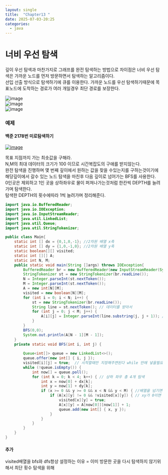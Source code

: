 ```yaml
---
layout: single
title:  "Chapter13 "
date: 2025-07-03-20:25 
categories:
  - java
---
```


# 너비 우선 탐색

깊이 우선 탐색과 마찬가지로 그래프를 완전 탐색하는 방법으로 차이점은 너비 우선 탐색은 가까운 노드를 먼저 방문하면서 탐색하는 알고리즘이다.  
선입 선출 방식으로 탐색하기에 큐를 이용한다. 가까운 노드를 우선 탐색하기때문에 목표노드에 도착하는 경로가 여러 개일경우 최단 경로를 보장한다.  

![image](https://github.com/user-attachments/assets/20a1861b-c8c6-4b18-b747-c39d2bbd47d4)  
![image](https://github.com/user-attachments/assets/1cb312e5-3d9e-4a82-8d43-9e9acfb86d12)  
![image](https://github.com/user-attachments/assets/d8a4bd56-fb68-41bb-902c-0f9ff258c826)  


### 예제  
#### 백준 2178번  미로탐색하기

[![image](https://github.com/user-attachments/assets/25fa4be7-69e0-459a-b361-d6c0fb8463c7)](https://www.acmicpc.net/problem/2178)  

목표 지점까지 가는 최솟값을 구해라.  
N,M의 최대 데이터의 크기가 100 이므로 시간복잡도의 구애를 받지않는다.  
완전 탐색을 진행하며 몇 번째 깊이에서 원하는 값을 찾을 수있는지를 구하는것이기에    
해당깊이에서 갈수 있는 노드 탐색을 마친후 다음 깊이로 넘어가는 BFS를 사용한다.  
0인곳은 제외하고 1인 곳을 상하좌우로 물이 퍼져나가는것처럼 한칸씩 DEPTH를 늘려가며 탐색한다.  
탐색한 DEPTH의 횟수에따라 1씩 늘려가며 정리해준다.  

```java
import java.io.BufferedReader;
import java.io.IOException;
import java.io.InputStreamReader;
import java.util.LinkedList;
import java.util.Queue;
import java.util.StringTokenizer;

public class Main{
    static int [] dx = {0,1,0,-1}; //2차원 배열 x축
    static int [] dy = {1,0,-1,0}; //2차원 배열 y축
    static boolean[][] visited;
    static int [][] A;
    static int N, M;
    public static void main(String []args) throws IOException{
        BufferedReader br = new BufferedReader(new InputStreamReader(System.in));
        StringTokenizer st = new StringTokenizer(br.readLine());
        N = Integer.parseInt(st.nextToken());
        M = Integer.parseInt(st.nextToken());
        A = new int[N][M];
        visited = new boolean[N][M];
        for (int i = 0; i < N; i++) {
            st = new StringTokenizer(br.readLine());
            String line = st.nextToken(); // 데이터를 받아서 
            for (int j = 0; j < M; j++) {
                A[i][j] = Integer.parseInt(line.substring(j, j + 1)); // 한칸씩 잘라주는 역할 
            }
        }
        BFS(0,0);
        System.out.println(A[N - 1][M - 1]);
    }
    private static void BFS(int i, int j) {
        
        Queue<int[]> queue = new LinkedList<>();
        queue.offer(new int[] { i, j });
        visited[i][j] = true;  // 시작할때만 지정해주면된다 while 안에 넣을필요  x
        while (!queue.isEmpty()) {
            int now[] = queue.poll();
            for (int k = 0; k < 4; k++) { // 상하 좌우 총 4개 탐색
                int x = now[0] + dx[k];
                int y = now[1] + dy[k];
                if (x >= 0 && y >= 0 && x < N && y < M) { //배열을 넘기면 안된다.
                    if (A[x][y] != 0 && !visited[x][y]) { // xy가 0이면 못가고 방문했으면 못간다.
                        visited[x][y] = true;
                        A[x][y] = A[now[0]][now[1]] + 1; 
                        queue.add(new int[] { x, y });
                    }
                }
            }
        }
    }
}
```
#### 추가 
visited배열을 bfs와 dfs항상 설정하는 이유 = 이미 방문한 곳을 다시 탐색하지 않기위해서 최단 횟수 탐색을 위해  

